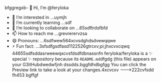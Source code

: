 bfggregxb- 👋 Hi, I’m @feryloka
- 👀 I’m interested in ...uymjh
- 🌱 I’m currently learning ...sdf
- 💞️ I’m looking to collaborate on ...65sdftrdsfbfd
- 📫 How to reach me ...grevrerervzsa
- 😄 Pronouns: ...6sdfwew564xcvsdghdsdvewqqwe
- ⚡ Fun fact: ...3sfsdfgsdfasd1122526gtrcxv;pi;jhxcvxcqwq
44655sdfsddasrweewqxcvsfdsdfdbnassnfn
feryloka/feryloka is a ✨ special ✨ repository because its `README.md`dfgdg (this file) appears on your G3itHubdwedwfjnh dssdds.bggfdhdbgfgg
You can click the Preview link to take a look at your changes.4xcvcxv
--->222cvfsdd
fh453
bgffgf

